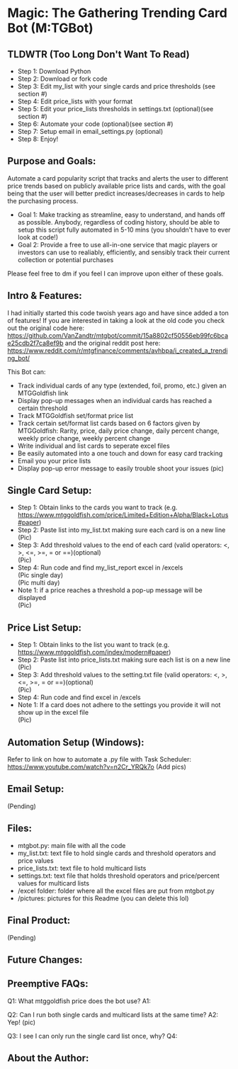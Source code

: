 # Magic: The Gathering Trending Card Bot (M:TGBot)
## TLDWTR (Too Long Don't Want To Read)
* Step 1: Download Python
* Step 2: Download or fork code
* Step 3: Edit my_list with your single cards and price thresholds (see section #)
* Step 4: Edit price_lists with your format
* Step 5: Edit your price_lists thresholds in settings.txt (optional)(see section #)
* Step 6: Automate your code (optional)(see section #)
* Step 7: Setup email in email_settings.py (optional)
* Step 8: Enjoy!

## Purpose and Goals:
   
Automate a card popularity script that tracks and alerts the user to different price trends based on publicly available price lists and cards, with the goal being that the user will better predict increases/decreases in cards to help the purchasing process.

* Goal 1: Make tracking as streamline, easy to understand, and hands off as possible. Anybody, regardless of coding history, should be able to setup this script fully automated in 5-10 mins (you shouldn't have to ever look at code!)
* Goal 2: Provide a free to use  all-in-one service that magic players or investors can use to realiably, efficiently, and sensibly track their current collection or potential purchases

Please feel free to dm if you feel I can improve upon either of these goals.

## Intro & Features:
I had initially started this code twoish years ago and have since added a ton of features! If you are interested in taking a look at the old code you check out the original code here:  https://github.com/VanZandtr/mtgbot/commit/15a8802cf50556eb99fc6bcae25cdb2f7ca8ef9b and the original reddit post here: https://www.reddit.com/r/mtgfinance/comments/avhbpa/i_created_a_trending_bot/

This Bot can:
* Track individual cards of any type (extended, foil, promo, etc.) given an MTGGoldfish link
* Display pop-up messages when an individual cards has reached a certain threshold
* Track MTGGoldfish set/format price list
* Track certain set/format list cards based on 6 factors given by MTGGoldfish: Rarity, price, daily price change, daily percent change, weekly price change, weekly percent change
* Write individual and list cards to seperate excel files
* Be easily automated into a one touch and down for easy card tracking
* Email you your price lists
* Display pop-up error message to easily trouble shoot your issues
(pic)

## Single Card Setup:
   * Step 1: Obtain links to the cards you want to track (e.g. https://www.mtggoldfish.com/price/Limited+Edition+Alpha/Black+Lotus#paper)  
   * Step 2: Paste list into my_list.txt making sure each card is on a new line  
   (Pic)  
   * Step 3: Add threshold values to the end of each card (valid operators: <, >, <=, >=, = or ==)(optional)  
   (Pic)  
   * Step 4: Run code and find my_list_report excel in /excels  
   (Pic single day)  
   (Pic multi day)  
   * Note 1: if a price reaches a threshold a pop-up message will be displayed  
   (Pic)  
   
## Price List Setup:
   * Step 1: Obtain links to the list you want to track (e.g. https://www.mtggoldfish.com/index/modern#paper)  
   * Step 2: Paste list into price_lists.txt making sure each list is on a new line  
   (Pic)  
   * Step 3: Add threshold values to the setting.txt file (valid operators: <, >, <=, >=, = or ==)(optional)  
   (Pic)  
   * Step 4: Run code and find excel in /excels  
   * Note 1: If a card does not adhere to the settings you provide it will not show up in the excel file  
   (Pic)   

 ## Automation Setup (Windows):
   Refer to link on how to automate a .py file with Task Scheduler:  
   https://www.youtube.com/watch?v=n2Cr_YRQk7o
   (Add pics)
 
 ## Email Setup:
   (Pending)
   
 ## Files:
 * mtgbot.py: main file with all the code
 * my_list.txt: text file to hold single cards and threshold operators and price values
 * price_lists.txt: text file to hold multicard lists
 * settings.txt: text file that holds threshold operators and price/percent values for multicard lists
 * /excel folder: folder where all the excel files are put from mtgbot.py
 * /pictures: pictures for this Readme (you can delete this lol)
 
 ## Final Product:
   (Pending)
  
## Future Changes:

## Preemptive FAQs:
Q1: What mtggoldfish price does the bot use?
A1:

Q2: Can I run both single cards and multicard lists at the same time?
A2: Yep!
(pic)

Q3: I see I can only run the single card list once, why?
Q4:
## About the Author:
